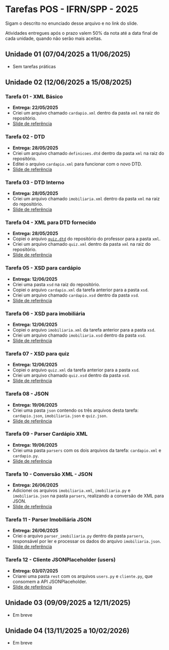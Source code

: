 # Tarefas POS - IFRN/SPP - 2025

Sigam o descrito no enunciado desse arquivo e no link do slide.

Atividades entregues após o prazo valem 50% da nota até a data final de cada unidade, quando não serão mais aceitas.

## Unidade 01 (07/04/2025 a 11/06/2025)
- Sem tarefas práticas

## Unidade 02 (12/06/2025 a 15/08/2025)

### Tarefa 01 - XML Básico
- **Entrega: 22/05/2025**
- Criei um arquivo chamado `cardapio.xml` dentro da pasta `xml` na raiz do repositório.
- [Slide de referência](https://dvcirilo-ifrn.github.io/pos/build/aula05.html#13)

### Tarefa 02 - DTD
- **Entrega: 28/05/2025**
- Criei um arquivo chamado `definicoes.dtd` dentro da pasta `xml` na raiz do repositório.
- Editei o arquivo `cardapio.xml` para funcionar com o novo DTD.
- [Slide de referência](https://dvcirilo-ifrn.github.io/pos/slides/aula06.html#13)

### Tarefa 03 - DTD Interno
- **Entrega: 28/05/2025**
- Criei um arquivo chamado `imobiliaria.xml` dentro da pasta `xml` na raiz do repositório.
- [Slide de referência](https://dvcirilo-ifrn.github.io/pos/slides/aula06.html#14)

### Tarefa 04 - XML para DTD fornecido
- **Entrega: 28/05/2025**
- Copiei o arquivo [`quiz.dtd`](https://raw.githubusercontent.com/dvcirilo-ifrn/pos-exemplos/refs/heads/main/quiz.dtd) do repositório do professor para a pasta `xml`.
- Criei um arquivo chamado `quiz.xml` dentro da pasta `xml` na raiz do repositório.
- [Slide de referência](https://dvcirilo-ifrn.github.io/pos/slides/aula06.html#15)

### Tarefa 05 - XSD para cardápio
- **Entrega: 12/06/2025**
- Criei uma pasta `xsd` na raiz do repositório.
- Copiei o arquivo `cardapio.xml` da tarefa anterior para a pasta `xsd`.
- Criei um arquivo chamado `cardapio.xsd` dentro da pasta `xsd`.
- [Slide de referência](https://dvcirilo-ifrn.github.io/pos/slides/aula08.html#34)

### Tarefa 06 - XSD para imobiliária
- **Entrega: 12/06/2025**
- Copiei o arquivo `imobiliaria.xml` da tarefa anterior para a pasta `xsd`.
- Criei um arquivo chamado `imobiliaria.xsd` dentro da pasta `xsd`.
- [Slide de referência](https://dvcirilo-ifrn.github.io/pos/slides/aula08.html#35)

### Tarefa 07 - XSD para quiz
- **Entrega: 12/06/2025**
- Copiei o arquivo `quiz.xml` da tarefa anterior para a pasta `xsd`.
- Criei um arquivo chamado `quiz.xsd` dentro da pasta `xsd`.
- [Slide de referência](https://dvcirilo-ifrn.github.io/pos/slides/aula08.html#36)

### Tarefa 08 - JSON
- **Entrega: 19/06/2025**
- Criei uma pasta `json` contendo os três arquivos desta tarefa: `cardapio.json`, `imobiliaria.json` e `quiz.json`.
- [Slide de referência](https://dvcirilo-ifrn.github.io/pos/slides/aula09.html#6)

### Tarefa 09 - Parser Cardápio XML
- **Entrega: 19/06/2025**
- Criei uma pasta `parsers` com os dois arquivos da tarefa: `cardapio.xml` e `cardapio.py`.
- [Slide de referência](https://dvcirilo-ifrn.github.io/pos/slides/aula10.html#8)

### Tarefa 10 - Conversão XML - JSON
- **Entrega: 26/06/2025**
- Adicionei os arquivos `imobiliaria.xml`, `imobiliaria.py` e `imobiliaria.json` na pasta `parsers`, realizando a conversão de XML para JSON.
- [Slide de referência](https://dvcirilo-ifrn.github.io/pos/slides/aula10.html#13)

### Tarefa 11 - Parser Imobiliária JSON
- **Entrega: 26/06/2025**
- Criei o arquivo `parser_imobiliaria.py` dentro da pasta `parsers`, responsável por ler e processar os dados do arquivo `imobiliaria.json`.
- [Slide de referência](https://dvcirilo-ifrn.github.io/pos/slides/aula10.html#14)

### Tarefa 12 - Cliente JSONPlaceholder (users)
- **Entrega: 03/07/2025**
- Criarei uma pasta `rest` com os arquivos `users.py` e `cliente.py`, que consomem a API JSONPlaceholder.
- [Slide de referência](https://dvcirilo-ifrn.github.io/pos/slides/aula11.html#24)

## Unidade 03 (09/09/2025 a 12/11/2025)
- Em breve

## Unidade 04 (13/11/2025 a 10/02/2026)
- Em breve
